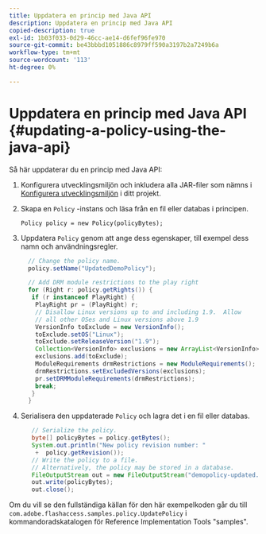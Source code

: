 ```yaml
---
title: Uppdatera en princip med Java API
description: Uppdatera en princip med Java API
copied-description: true
exl-id: 1b03f033-0d29-46cc-ae14-d6fef96fe970
source-git-commit: be43bbbd1051886c8979ff590a3197b2a7249b6a
workflow-type: tm+mt
source-wordcount: '113'
ht-degree: 0%

---
```


# Uppdatera en princip med Java API {#updating-a-policy-using-the-java-api}

Så här uppdaterar du en princip med Java API:

1. Konfigurera utvecklingsmiljön och inkludera alla JAR-filer som nämns i [Konfigurera utvecklingsmiljön](../../aaxs-protecting-content/content-setting-up-the-sdk/content-setting-up-the-dev-env.md) i ditt projekt.
1. Skapa en `Policy` -instans och läsa från en fil eller databas i principen.

   ```
   Policy policy = new Policy(policyBytes);
   ```

1. Uppdatera `Policy` genom att ange dess egenskaper, till exempel dess namn och användningsregler.

   ```java
     // Change the policy name.  
     policy.setName("UpdatedDemoPolicy");  
   
     // Add DRM module restrictions to the play right  
     for (Right r: policy.getRights()) {  
      if (r instanceof PlayRight) {  
       PlayRight pr = (PlayRight) r;  
       // Disallow Linux versions up to and including 1.9.  Allow  
       // all other OSes and Linux versions above 1.9  
       VersionInfo toExclude = new VersionInfo();  
       toExclude.setOS("Linux");  
       toExclude.setReleaseVersion("1.9");  
       Collection<VersionInfo> exclusions = new ArrayList<VersionInfo>();  
       exclusions.add(toExclude);  
       ModuleRequirements drmRestrictions = new ModuleRequirements();  
       drmRestrictions.setExcludedVersions(exclusions);  
       pr.setDRMModuleRequirements(drmRestrictions);  
       break;  
      }  
     }
   ```

1. Serialisera den uppdaterade `Policy` och lagra det i en fil eller databas.

   ```java
      // Serialize the policy.  
      byte[] policyBytes = policy.getBytes();  
      System.out.println("New policy revision number: "  
       +  policy.getRevision());      
      // Write the policy to a file.   
      // Alternatively, the policy may be stored in a database.  
      FileOutputStream out = new FileOutputStream("demopolicy-updated.pol");  
      out.write(policyBytes);  
      out.close(); 
   ```

Om du vill se den fullständiga källan för den här exempelkoden går du till `com.adobe.flashaccess.samples.policy.UpdatePolicy` i kommandoradskatalogen för Reference Implementation Tools &quot;samples&quot;.
